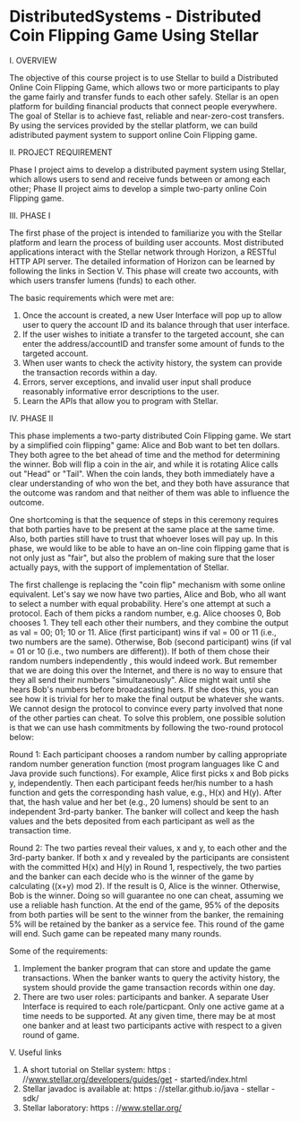 # DistributedSystems - Distributed Coin Flipping Game Using Stellar

I. OVERVIEW

The objective of this course project is to use Stellar to build a Distributed Online Coin Flipping Game, which allows two or more
participants to play the game fairly and transfer funds to each other safely. Stellar is an open platform for building financial products
that connect people everywhere. The goal of Stellar is to achieve fast, reliable and near-zero-cost transfers. By using the services
provided by the stellar platform, we can build adistributed payment system to support online Coin Flipping game.

II. PROJECT REQUIREMENT

Phase I project aims to develop a distributed payment system using Stellar, which allows users to send and receive funds between or
among each other; Phase II project aims to develop a simple two-party online Coin Flipping game.

III. PHASE I

The first phase of the project is intended to familiarize you with the Stellar platform and learn the process of building user accounts.
Most distributed applications interact with the Stellar network through Horizon, a RESTful HTTP API server. The detailed information of
Horizon can be learned by following the links in Section V. This phase will create two accounts, with which users transfer lumens
(funds) to each other. 

The basic requirements which were met are:

1. Once the account is created, a new User Interface will pop up to allow user to query the account ID and its balance through that user
interface.
2. If the user wishes to initiate a transfer to the targeted account, she can enter the address/accountID and transfer some amount of
funds to the targeted account.
3. When user wants to check the activity history, the system can provide the transaction records within a day.
4. Errors, server exceptions, and invalid user input shall produce reasonably informative error descriptions to the user.
5. Learn the APIs that allow you to program with Stellar.

IV. PHASE II

This phase implements a two-party distributed Coin Flipping game. We start by a simplified coin flipping" game: Alice and Bob want to
bet ten dollars. They both agree to the bet ahead of time and the method for determining the winner. Bob will flip a coin in the air,
and while it is rotating Alice calls out "Head" or "Tail". When the coin lands, they both immediately have a clear understanding of
who won the bet, and they both have assurance that the outcome was random and that neither of them was able to influence the outcome.

One shortcoming is that the sequence of steps in this ceremony requires that both parties have to be present at the same place at the
same time. Also, both parties still have to trust that whoever loses will pay up. In this phase, we would like to be able to have an
on-line coin  flipping game that is not only just as "fair", but also the problem of making sure that the loser actually pays, with the
support of implementation of Stellar.

The first challenge is replacing the "coin flip" mechanism with some online equivalent. Let's say we now have two parties, Alice and Bob, who all want to select a number with equal probability. Here's one attempt at such a
protocol. Each of them picks a random number, e.g. Alice chooses 0, Bob chooses 1. They tell each other their numbers, and they combine
the output as val = 00; 01; 10 or 11. Alice (first participant) wins if val = 00 or 11 (i.e., two numbers are the same). Otherwise, Bob
(second participant) wins (if val = 01 or 10 (i.e., two numbers are different)). If both of them chose their random numbers independently
, this would indeed work. But remember that we are doing this over the Internet, and there is no way to ensure that they all send their
numbers "simultaneously". Alice might wait until she hears Bob's numbers before broadcasting hers. If she does this, you can see how it
is trivial for her to make the final output be whatever she wants. We cannot design the protocol to convince every party involved that
none of the other parties can cheat. To solve this problem, one possible solution is that we can use hash commitments by following the
two-round protocol below:

Round 1: Each participant chooses a random number by calling appropriate random number generation function (most program languages like
C and Java provide such functions). For example, Alice first picks x and Bob picks y, independently. Then each participant feeds her/his
number to a hash function and gets the corresponding hash value, e.g., H(x) and H(y). After that, the hash value and her bet (e.g., 20
lumens) should be sent to an independent 3rd-party banker. The banker will collect and keep the hash values and the bets deposited from
each participant as well as the transaction time. 

Round 2: The two parties reveal their values, x and y, to each other and the 3rd-party banker. If both x and y revealed by the
participants are consistent with the committed H(x) and H(y) in Round 1, respectively, the two parties and the banker can each decide
who is the winner of the game by calculating ((x+y) mod 2). If the result is 0, Alice is the winner. Otherwise, Bob is the winner. Doing
so will guarantee no one can cheat, assuming we use a reliable hash function. At the end of the game, 95% of the deposits from both
parties will be sent to the winner from the banker, the remaining 5% will be retained by the banker as a service fee. This round of the
game will end. Such game can be repeated many many rounds.

Some of the requirements:

1. Implement the banker program that can store and update the game transactions. When the banker wants to query the activity history, the
system should provide the game transaction records within one day.
2. There are two user roles: participants and banker. A separate User Interface is required to each role/particpant. Only one active game
at a time needs to be supported. At any given time, there may be at most one banker and at least two participants active with respect to
a given round of game.

V. Useful links

1. A short tutorial on Stellar system: https : //www.stellar.org/developers/guides/get - started/index.html
2. Stellar javadoc is available at: https : //stellar.github.io/java - stellar - sdk/
3. Stellar laboratory: https : //www.stellar.org/
